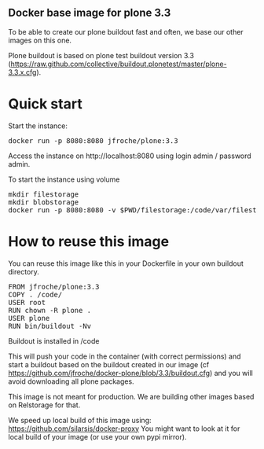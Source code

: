 Docker base image for plone 3.3
-------------------------------

To be able to create our plone buildout fast and often, we base our other images on this one.

Plone buildout is based on plone test buildout version 3.3 (https://raw.github.com/collective/buildout.plonetest/master/plone-3.3.x.cfg).

Quick start
===========

Start the instance:

<pre>
docker run -p 8080:8080 jfroche/plone:3.3
</pre>

Access the instance on http://localhost:8080 using login admin / password admin.

To start the instance using volume

<pre>
mkdir filestorage
mkdir blobstorage
docker run -p 8080:8080 -v $PWD/filestorage:/code/var/filestorage -v $PWD/blobstorage:/code/var/blobstorage jfroche/plone:3.3
</pre>

How to reuse this image
========================

You can reuse this image like this in your Dockerfile in your own buildout directory.

<pre>
FROM jfroche/plone:3.3
COPY . /code/
USER root
RUN chown -R plone .
USER plone
RUN bin/buildout -Nv
</pre>

Buildout is installed in /code

This will push your code in the container (with correct permissions) and start a buildout
based on the buildout created in our image (cf https://github.com/jfroche/docker-plone/blob/3.3/buildout.cfg) and you will avoid downloading all plone packages.

This image is not meant for production. We are building other images based on Relstorage for that.

We speed up local build of this image using: https://github.com/silarsis/docker-proxy
You might want to look at it for local build of your image (or use your own pypi mirror).
